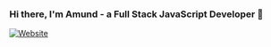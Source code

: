### Hi there, I'm Amund - a Full Stack JavaScript Developer 👋

[![Website](https://img.shields.io/website?label=My%20Website&style=for-the-badge&up_message=go&url=https%3A%2F%2Famund-ring.github.io%2FPortfolio-Website%2F)](https://amund-ring.github.io/Portfolio-Website/)

